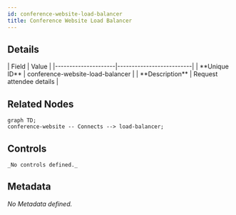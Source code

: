 ```yaml
---
id: conference-website-load-balancer
title: Conference Website Load Balancer
---
```


## Details
<div className="table-container">
| Field               | Value                    |
|---------------------|--------------------------|
| **Unique ID**       | conference-website-load-balancer                   |
| **Description**      |  Request attendee details   |
</div>

## Related Nodes
```mermaid
graph TD;
conference-website -- Connects --> load-balancer;

```

## Controls
    _No controls defined._

## Metadata
  _No Metadata defined._
